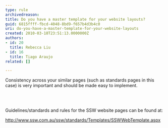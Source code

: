 ```yaml
---
type: rule
archivedreason: 
title: Do you have a master template for your website layouts?
guid: 6815ffff-fbcd-4048-8bd9-f657b4d3b4c0
uri: do-you-have-a-master-template-for-your-website-layouts
created: 2010-03-18T23:51:13.0000000Z
authors:
- id: 20
  title: Rebecca Liu
- id: 16
  title: Tiago Araujo
related: []

---
```



Consistency across your similar pages (such as standards pages in this case) is very important and should be made easy to implement. 

<br><excerpt class='endintro'></excerpt><br>

  <p>Guidelines/standards and rules for the SSW website pages can be found at&#58; </p>
<p><a href="http&#58;//www.ssw.com.au/ssw/standards/Templates/SSWWebTemplate.aspx" target="_blank">http&#58;//www.ssw.com.au/ssw/standards/Templates/SSWWebTemplate.aspx</a></p>



